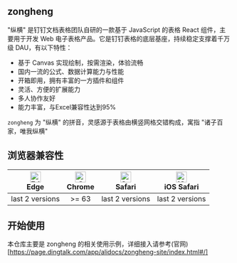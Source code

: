 ## zongheng
"纵横" 是钉钉文档表格团队自研的一款基于 JavaScript 的表格 React 组件，主要用于开发 Web 电子表格产品。它是钉钉表格的底层基座，持续稳定支撑着千万级 DAU，有以下特性：
- 基于 Canvas 实现绘制，按需渲染，体验流畅
- 国内一流的公式、数据计算能力与性能
- 开箱即用，拥有丰富的一方插件和组件
- 灵活、方便的扩展能力
- 多人协作友好
- 能力丰富，与Excel兼容性达到95%

`zongheng` 为 "纵横" 的拼音，灵感源于表格由横竖网格交错构成，寓指 "诸子百家，唯我纵横"

## 浏览器兼容性

| [<img src="https://img.alicdn.com/imgextra/i1/O1CN01QD4tOj1sb7pn6onSA_!!6000000005784-2-tps-48-48.png" alt="Edge" width="24px" height="24px" />](http://godban.github.io/browsers-support-badges/)<br/>Edge | [<img src="https://img.alicdn.com/imgextra/i1/O1CN012MWCRL1jbHQVSUYoL_!!6000000004566-2-tps-48-48.png" alt="Chrome" width="24px" height="24px" />](http://godban.github.io/browsers-support-badges/)<br/>Chrome | [<img src="https://img.alicdn.com/imgextra/i2/O1CN01tLiEyZ1KsoBovDJVi_!!6000000001220-2-tps-48-48.png" alt="Safari" width="24px" height="24px" />](http://godban.github.io/browsers-support-badges/)<br/>Safari | [<img src="https://img.alicdn.com/imgextra/i4/O1CN01RtGY7b1jkRLcZ0AsC_!!6000000004586-2-tps-48-48.png" alt="iOS Safari" width="24px" height="24px" />](http://godban.github.io/browsers-support-badges/)<br/>iOS Safari
| :---------: | :---------: | :---------: | :---------: |
| last 2 versions | >= 63 | last 2 versions| last 2 versions

## 开始使用
本仓库主要是 zongheng 的相关使用示例，详细接入请参考(官网)[https://page.dingtalk.com/app/alidocs/zongheng-site/index.html#/]
